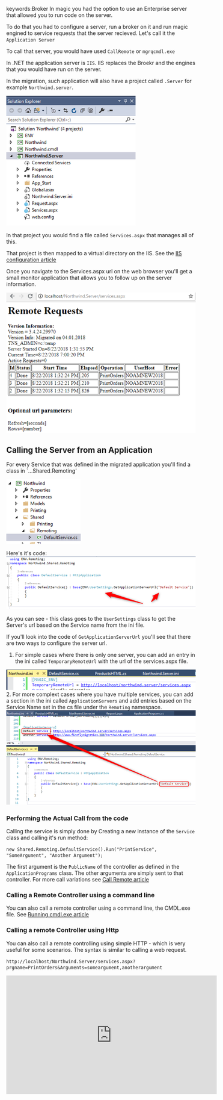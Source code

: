 keywords:Broker
In magic you had the option to use an Enterprise server that allowed you to run code on the server.

To do that you had to configure a server, run a broker on it and run magic engined to service requests that the server recieved.
Let's call it the `Application Server`

To call that server, you would have used `CallRemote` or `mgrqcmdl.exe`

In .NET the application server is `IIS`. IIS replaces the Broekr and the engines that you would have run on the server.

In the migration, such application will also have a project called `.Server` for example `Northwind.server`.

![2018 08 22 13H39 15](2018-08-22_13h39_15.png)

In that project you would find a file called `Services.aspx` that manages all of this.

That project is then mapped to a virtual directory on the IIS. See the [IIS configuration article](iis-configuration.html)

Once you navigate to the Services.aspx url on the web browser you'll get a small monitor application that allows you to follow up on the server information.

![2018 08 22 19H00 27](2018-08-22_19h00_27.png)


## Calling the Server from an Application

For every Service that was defined in the migrated application you'll find a class in `...Shared.Remoting'

![File3](file3.png)

Here's it's code:
![File2](file2.png)

As you can see - this class goes to the `UserSettings` class to get the Server's url based on the Service name from the ini file.

If you'll look into the code of `GetApplicationServerUrl` you'll see that there are two ways to configure the server url.
1. For simple cases where there is only one server, you can add an entry in the ini called `TemporaryRemoteUrl` with the url of the services.aspx file.

![File4](file4.png)
2. For more complext cases where you have multiple services, you can add a section in the ini called `ApplicationServers` and add entries based on the Service Name set in the cs file under the `Remoting` namespace.
![File5](file5.png)

### Performing the Actual Call from the code
Calling the service is simply done by Creating a new instance of the `Service` class and calling it's run method:
```csdiff
new Shared.Remoting.DefaultService().Run("PrintService", "SomeArgument", "Another Argument");
```
The first argument is the `PublicName` of the controller as defined in the `ApplicationPrograms` class. The other arguments are simply sent to that controller.
For more call variations see [Call Remote article](call-remote.html)


### Calling a Remote Controller using a command line
You can also call a remote controller using a command line, the CMDL.exe file. See [Running cmdl.exe article](running-cmdl.exe.html)

### Calling a remote Controller using Http
You can also call a remote controlling using simple HTTP - which is very useful for some scenarios.
The syntax is similar to calling a web request.
```
http://localhost/Northwind.Server/services.aspx?prgname=PrintOrders&Arguments=someargument,anotherargument
```


<iframe width="560" height="315" src="https://www.youtube.com/embed/eIXfLzw99IU" frameborder="0" allowfullscreen></iframe>
